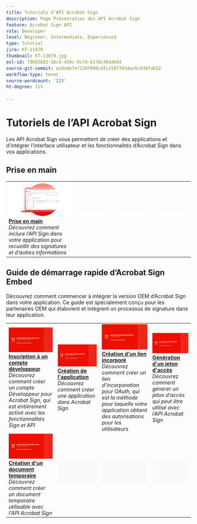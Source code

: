 ```yaml
---
title: Tutorials d’API Acrobat Sign
description: Page Présentation des API Acrobat Sign
feature: Acrobat Sign API
role: Developer
level: Beginner, Intermediate, Experienced
type: Tutorial
jira: KT-11079
thumbnail: KT-11079.jpg
exl-id: 79603883-26cd-439c-9cfd-6178c4544b93
source-git-commit: e2debb7ef139f890cdfc158f7634ee5c836fab32
workflow-type: tm+mt
source-wordcount: '223'
ht-degree: 11%

---
```


# Tutoriels de l’API Acrobat Sign

Les API Acrobat Sign vous permettent de créer des applications et d’intégrer l’interface utilisateur et les fonctionnalités d’Acrobat Sign dans vos applications.

## Prise en main

<table style="table-layout:fixed">
<tr>
   <td>
    <a href="signapi.md">
      <img alt="Prise en main" src="assets/GSASAPI_thumb.png" />
    </a>
    <div>
    <a href="signapi.md"><strong>Prise en main</strong></a>
    </div>
    <em>Découvrez comment inclure l’API Sign dans votre application pour recueillir des signatures et d’autres informations</em>
    <br>
  </td>
  <td>
    <img alt="Espaceur" src="../assets/WhiteBanner_Placeholder.png" />
    <div>
    <br>
  </td>
  <td>
    <img alt="Espaceur" src="../assets/WhiteBanner_Placeholder.png" />
    <div>
    <br>
  </td>
  <td>
    <img alt="Espaceur" src="../assets/WhiteBanner_Placeholder.png" />
    <div>
    <br>
  </td>
</tr>
</table>

## Guide de démarrage rapide d’Acrobat Sign Embed

Découvrez comment commencer à intégrer la version OEM d’Acrobat Sign dans votre application. Ce guide est spécialement conçu pour les partenaires OEM qui élaborent et intègrent un processus de signature dans leur application.

<table style="table-layout:fixed">
<tr>
 <td>
   <a href="sign-up-developer-account.md">
      <img alt="Ouvrir un compte développeur" src="assets/Signingup_1280.png" />
   </a>
    <div>
   <a href="sign-up-developer-account.md"><strong>Inscription à un compte développeur</strong></a>
    </div>
    <em>Découvrez comment créer un compte Développeur pour Acrobat Sign, qui est entièrement activé avec les fonctionnalités Sign et API</em>
    <br>
  </td>
  <td>
   <a href="creating-your-application.md">
      <img alt="Création de l’application" src="assets/Creatingyourapplication_1280.png" />
   </a>
    <div>
   <a href="creating-your-application.md"><strong>Création de l'application</strong></a>
    </div>
    <em>Découvrez comment créer une application dans Acrobat Sign</em>
    <br>
  </td>
   <td>
   <a href="creating-an-embed-link.md">
      <img alt="Création d’un lien incorporé" src="assets/Creatinganembedlink_1280.png" />
   </a>
    <div>
   <a href="creating-an-embed-link.md"><strong>Création d'un lien incorporé</strong></a>
    </div>
    <em>Découvrez comment créer un lien d’incorporation pour OAuth, qui est la méthode pour laquelle votre application obtient des autorisations pour les utilisateurs</em>
    <br>
  </td>
  <td>
   <a href="generating-an-access-token.md">
      <img alt="Génération d’un jeton d’accès" src="assets/Generatingyouraccesstoken_1280.png" />
   </a>
    <div>
   <a href="generating-an-access-token.md"><strong>Génération d'un jeton d'accès</strong></a>
    </div>
    <em>Découvrez comment générer un jeton d’accès qui peut être utilisé avec l’API Acrobat Sign</em>
    <br>
  </td>
</tr>
<tr>
  <td>
   <a href="creating-a-transient-document.md">
      <img alt="Création d’un document temporaire" src="assets/Creatingatransientdocument_1280.png" />
   </a>
    <div>
   <a href="creating-a-transient-document.md"><strong>Création d'un document temporaire</strong></a>
    </div>
    <em>Découvrez comment créer un document temporaire utilisable avec l'API Acrobat Sign</em>
    <br>
  </td>
  <td>
    <img alt="Espaceur" src="../assets/GrayBanner_Placeholder.png" />
    <div>
    <br>
  </td>
   <td>
    <img alt="Espaceur" src="../assets/GrayBanner_Placeholder.png" />
    <div>
    <br>
  </td>
  <td>
    <img alt="Espaceur" src="../assets/GrayBanner_Placeholder.png" />
    <div>
    <br>
  </td>
</tr>
</table>
